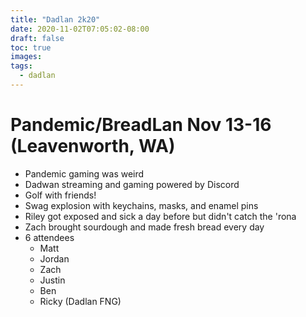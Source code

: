 ```yaml
---
title: "Dadlan 2k20"
date: 2020-11-02T07:05:02-08:00
draft: false
toc: true
images:
tags:
  - dadlan
---
```


# Pandemic/BreadLan Nov 13-16 (Leavenworth, WA)
- Pandemic gaming was weird
- Dadwan streaming and gaming powered by Discord
- Golf with friends!
- Swag explosion with keychains, masks, and enamel pins
- Riley got exposed and sick a day before but didn't catch the 'rona
- Zach brought sourdough and made fresh bread every day
- 6 attendees
  - Matt
  - Jordan
  - Zach
  - Justin
  - Ben
  - Ricky (Dadlan FNG)


